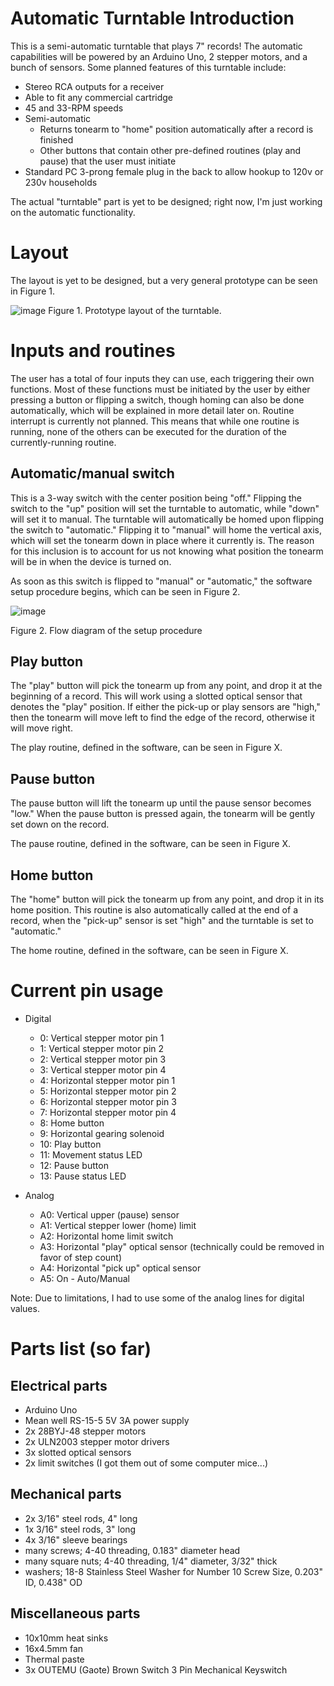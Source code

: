 # Automatic Turntable Introduction
This is a semi-automatic turntable that plays 7" records! The automatic capabilities will be powered by an Arduino Uno, 2 stepper motors, and a bunch of sensors.
Some planned features of this turntable include:
- Stereo RCA outputs for a receiver
- Able to fit any commercial cartridge
- 45 and 33-RPM speeds
- Semi-automatic
  - Returns tonearm to "home" position automatically after a record is finished
  - Other buttons that contain other pre-defined routines (play and pause) that the user must initiate
- Standard PC 3-prong female plug in the back to allow hookup to 120v or 230v households

The actual "turntable" part is yet to be designed; right now, I'm just working on the automatic functionality.

# Layout
The layout is yet to be designed, but a very general prototype can be seen in Figure 1.

![image](https://cdn.discordapp.com/attachments/625801308854812684/848020821326037032/20210528_221130.jpg)
Figure 1. Prototype layout of the turntable.

# Inputs and routines
The user has a total of four inputs they can use, each triggering their own functions. Most of these functions must be initiated by the user by either pressing a button or flipping a switch, though homing can also be done automatically, which will be explained in more detail later on. Routine interrupt is currently not planned. This means that while one routine is running, none of the others can be executed for the duration of the currently-running routine.

## Automatic/manual switch
This is a 3-way switch with the center position being "off." Flipping the switch to the "up" position will set the turntable to automatic, while "down" will set it to manual. The turntable will automatically be homed upon flipping the switch to "automatic." Flipping it to "manual" will home the vertical axis, which will set the tonearm down in place where it currently is. The reason for this inclusion is to account for us not knowing what position the tonearm will be in when the device is turned on.

As soon as this switch is flipped to "manual" or "automatic," the software setup procedure begins, which can be seen in Figure 2.

![image](https://user-images.githubusercontent.com/48131480/120053935-06665b80-bffb-11eb-8e6d-85e997d80409.png)

Figure 2. Flow diagram of the setup procedure

## Play button
The "play" button will pick the tonearm up from any point, and drop it at the beginning of a record. This will work using a slotted optical sensor that denotes the "play" position. If either the pick-up or play sensors are "high," then the tonearm will move left to find the edge of the record, otherwise it will move right.

The play routine, defined in the software, can be seen in Figure X.

## Pause button
The pause button will lift the tonearm up until the pause sensor becomes "low." When the pause button is pressed again, the tonearm will be gently set down on the record.

The pause routine, defined in the software, can be seen in Figure X.

## Home button
The "home" button will pick the tonearm up from any point, and drop it in its home position. This routine is also automatically called at the end of a record, when the "pick-up" sensor is set "high" and the turntable is set to "automatic."

The home routine, defined in the software, can be seen in Figure X.

# Current pin usage
- Digital
  - 0: Vertical stepper motor pin 1
  - 1: Vertical stepper motor pin 2
  - 2: Vertical stepper motor pin 3
  - 3: Vertical stepper motor pin 4
  - 4: Horizontal stepper motor pin 1
  - 5: Horizontal stepper motor pin 2
  - 6: Horizontal stepper motor pin 3
  - 7: Horizontal stepper motor pin 4
  - 8: Home button
  - 9: Horizontal gearing solenoid
  - 10: Play button
  - 11: Movement status LED
  - 12: Pause button
  - 13: Pause status LED

- Analog
  - A0: Vertical upper (pause) sensor
  - A1: Vertical stepper lower (home) limit
  - A2: Horizontal home limit switch
  - A3: Horizontal "play" optical sensor (technically could be removed in favor of step count)
  - A4: Horizontal "pick up" optical sensor
  - A5: On - Auto/Manual

Note: Due to limitations, I had to use some of the analog lines for digital values.

# Parts list (so far)
## Electrical parts
- Arduino Uno
- Mean well RS-15-5 5V 3A power supply
- 2x 28BYJ-48 stepper motors
- 2x ULN2003 stepper motor drivers
- 3x slotted optical sensors
- 2x limit switches (I got them out of some computer mice...)

## Mechanical parts
- 2x 3/16" steel rods, 4" long
- 1x 3/16" steel rods, 3" long
- 4x 3/16" sleeve bearings
- many screws; 4-40 threading, 0.183" diameter head
- many square nuts; 4-40 threading, 1/4" diameter, 3/32" thick
- washers; 18-8 Stainless Steel Washer for Number 10 Screw Size, 0.203" ID, 0.438" OD

## Miscellaneous parts
- 10x10mm heat sinks
- 16x4.5mm fan
- Thermal paste
- 3x OUTEMU (Gaote) Brown Switch 3 Pin Mechanical Keyswitch 
